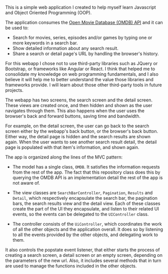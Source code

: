 This is a simple web application I created to help myself learn Javascript and Object Oriented Programming (OOP).

The application consumes the [Open Movie Database (OMDB) API](http://www.omdbapi.com/) and it can be used to:

* Search for movies, series, episodes and/or games by typing one or more keywords in a search bar.
* Show detailed information about any search result.
* Share a search or detail page's URL by handling the browser's history.

For this webapp I chose not to use third-party libraries such as JQuery or Bootstrap, or frameworks like Angular or React. I think that helped me to consolidate my knowledge on web programming fundamentals, and I also believe it will help me to better understand the value those libraries and frameworks provide. I will learn about those other third-party tools in future projects.

The webapp has two screens, the search screen and the detail screen. These views are created once, and then hidden and shown as the user navigates through them. This also happens when the user uses the browser's back and forward buttons, saving time and bandwidth. 

For example, on the detail screen, the user can go back to the search screen either by the webapp's back button, or the browser's back button. Either way, the detail page is hidden and the search results are shown again. When the user wants to see another search result detail, the detail page is populated with that item's information, and shown again.

The app is organized along the lines of the MVC pattern:
* The model has a single class, `OMDB`. It satisfies the information requests from the rest of the app. The fact that this repository class does this by querying the OMDB API is an implementation detail the rest of the app is not aware of. 

* The view classes are `SearchBarController`, `Pagination`, `Results` and `Detail`, which respectively encapsulate the search bar, the pagination bars, the search results view and the detail view. 
Each of these classes create the part of the UI they encapsulate, and listen to their related UI events, so the events can be delegated to the `UIController` class.

* The controller consists of the `UiController`, which coordinates the work of all the other objects and the application overall. It does so by listening to all the events provided by the other objects, and delegating work to them. 

It also controls the popstate event listener, that either starts the process of creating a search screen, a detail screen or an empty screen, depending on the parameters of the new url. Also, it includes several methods that in turn are used to manage the functions included in the other objects.




